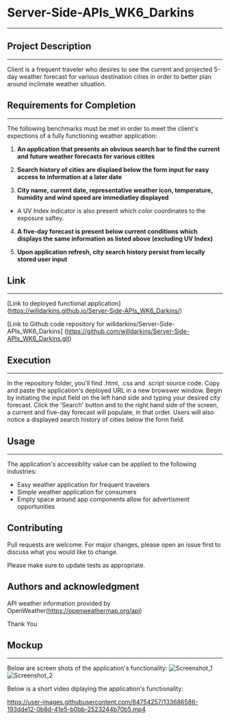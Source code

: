# Server-Side-APIs_WK6_Darkins
***

## Project Description
***
Client is a frequent traveler who desires to see the current and projected 5-day weather forecast for various destination cities in order
to better plan around inclimate weather situation.

## Requirements for Completion
***
The following benchmarks must be met in order to meet the client's expections of a fully functioning weather application:
1. **An application that presents an obvious search bar to find the current and future weather forecasts for various citites**

2. **Search history of cities are displaed below the form input for easy access to information at a later date**

3. **City name, current date, representative weather icon, temperature, humidity and wind speed are immediatley displayed**
- A UV Index indicator is also present which color coordinates to the exposure saftey.

4. **A five-day forecast is present below current conditions which displays the same information as listed above (excluding UV Index)**

5. **Upon application refresh, city search history persist from locally stored user input**

## Link
***
[Link to deployed functional application] (https://willdarkins.github.io/Server-Side-APIs_WK6_Darkins/)

[Link to Github code repository for willdarkins/Server-Side-APIs_WK6_Darkins] (https://github.com/willdarkins/Server-Side-APIs_WK6_Darkins.git)

## Execution
***
In the repository folder, you'll find .html, .css and .script source code. Copy and paste the application's deployed URL in a new browswer window. Begin by initiating the input field on the left hand side and typing your desired city forecast. Click the 'Search' button and to the right hand side of the screen, a current and five-day forecast will populate, in that order. Users will also notice a displayed search history of cities below the form field.


## Usage
***
The application's accessiblity value can be applied to the following industries:
* Easy weather application for frequent travelers
* Simple weather application for consumers
* Empty space around app components allow for advertisment opportunities

## Contributing
Pull requests are welcome. For major changes, please open an issue first to discuss what you would like to change.

Please make sure to update tests as appropriate.

## Authors and acknowledgment
API weather information provided by OpenWeather(https://openweathermap.org/api)

Thank You

## Mockup
***
Below are screen shots of the application's functionality:
![Screenshot_1](https://user-images.githubusercontent.com/84754257/133686567-2741ed08-03cf-419f-b52a-80fade3a77f4.JPG)
![Screenshot_2](https://user-images.githubusercontent.com/84754257/133686579-094ae748-a3fb-43e9-b8b9-5df390bf577e.JPG)

Below is a short video diplaying the application's functionality:


https://user-images.githubusercontent.com/84754257/133686586-193dde12-0b8d-41e5-b0bb-2523244b70b5.mp4


